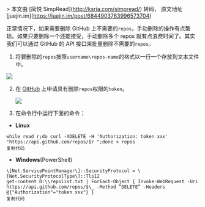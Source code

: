 \> 本文由 \[简悦 SimpRead\](http://ksria.com/simpread/) 转码， 原文地址 \[juejin.im\](https://juejin.im/post/6844903763996573704)

正常情况下，如果需要删除 GitHub 上不需要的`repos`，手动删除的操作有点繁琐。如果只要删除一个还能接受，手动删除多个 repos 就有点浪费时间了。其实我们可以通过 GitHub 的 API 接口来批量删除不需要的`repos`。

1.  将要删除的`repos`按照`username\repos-name`的格式以一行一个存放到文本文件中。

![](https://user-gold-cdn.xitu.io/2019/1/19/1686546f8760a41a?imageView2/0/w/1280/h/960/format/webp/ignore-error/1)

2.  在 [GitHub](https://github.com/settings/tokens/new) 上申请具有删除`repos`权限的`token`。  
    
    ![](https://user-gold-cdn.xitu.io/2019/1/19/1686547d5319f0f5?imageView2/0/w/1280/h/960/format/webp/ignore-error/1)
    
3.  在命令行中运行下面的命令：
    

*   **Linux**

```
while read r;do curl -XDELETE -H 'Authorization: token xxx' "https://api.github.com/repos/$r ";done < repos
复制代码
```

*   **Windows**(PowerShell)

```
\[Net.ServicePointManager\]::SecurityProtocol = \[Net.SecurityProtocolType\]::Tls12
get-content D:\\repolist.txt | ForEach-Object { Invoke-WebRequest -Uri https://api.github.com/repos/$\_ -Method “DELETE” -Headers @{"Authorization"="token xxx"} }
复制代码
```